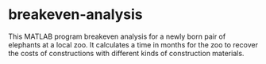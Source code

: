 # breakeven-analysis
This MATLAB program breakeven analysis for a newly born pair of elephants at a local zoo.
It calculates a time in months for the zoo to recover the costs of constructions with different kinds of construction materials.
